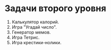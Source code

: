 # Задачи второго уровня

1. Калькулятор калорий.
2. Игра "Угадай число".
3. Генератор мемов.
4. Игра Тетрис.
5. Игра крестики-нолики.